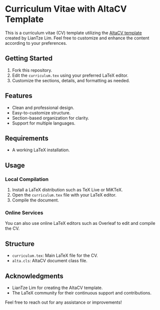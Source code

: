 # Curriculum Vitae with AltaCV Template

This is a curriculum vitae (CV) template utilizing the [AltaCV template](https://github.com/liantze/AltaCV) created by LianTze Lim. Feel free to customize and enhance the content according to your preferences.

## Getting Started

1. Fork this repository.
2. Edit the `curriculum.tex` using your preferred LaTeX editor.
3. Customize the sections, details, and formatting as needed.

## Features

- Clean and professional design.
- Easy-to-customize structure.
- Section-based organization for clarity.
- Support for multiple languages.

## Requirements

- A working LaTeX installation.

## Usage

### Local Compilation

1. Install a LaTeX distribution such as TeX Live or MiKTeX.
2. Open the `curriculum.tex` file with your LaTeX editor.
3. Compile the document.

### Online Services

You can also use online LaTeX editors such as Overleaf to edit and compile the CV.

## Structure

- `curriculum.tex`: Main LaTeX file for the CV.
- `alta.cls`: AltaCV document class file.

## Acknowledgments

- LianTze Lim for creating the AltaCV template.
- The LaTeX community for their continuous support and contributions.

Feel free to reach out for any assistance or improvements!
